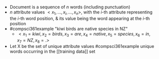 - Document is a sequence of $n$ words (including punctuation)
- $n$ attribute values $<x_{1},\dots ,x_{i},...,x_{n}>$, with the $i$-th attribute representing the $i$-th word position, & its value being the word appearing at the $i$-th position
- #compsci361example "kiwi birds are native species in NZ"
	- $<x_{1}=kiwi,x_{2}=birds,x_{3}=are,x_{4}=native,x_{5}=species,x_{6}=in,x_{7}=NZ,x_{8}=.>$
- Let X be the set of unique attribute values #compsci361example unique words occurring in the [[training data]] set 
